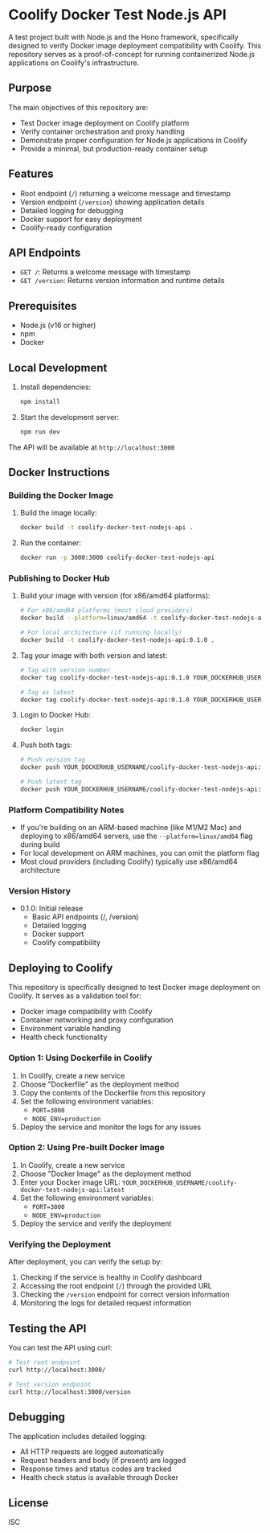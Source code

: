 # Coolify Docker Test Node.js API

A test project built with Node.js and the Hono framework, specifically designed to verify Docker image deployment compatibility with Coolify. This repository serves as a proof-of-concept for running containerized Node.js applications on Coolify's infrastructure.

## Purpose

The main objectives of this repository are:
- Test Docker image deployment on Coolify platform
- Verify container orchestration and proxy handling
- Demonstrate proper configuration for Node.js applications in Coolify
- Provide a minimal, but production-ready container setup

## Features

- Root endpoint (`/`) returning a welcome message and timestamp
- Version endpoint (`/version`) showing application details
- Detailed logging for debugging
- Docker support for easy deployment
- Coolify-ready configuration

## API Endpoints

- `GET /`: Returns a welcome message with timestamp
- `GET /version`: Returns version information and runtime details

## Prerequisites

- Node.js (v16 or higher)
- npm
- Docker

## Local Development

1. Install dependencies:
   ```bash
   npm install
   ```

2. Start the development server:
   ```bash
   npm run dev
   ```

The API will be available at `http://localhost:3000`

## Docker Instructions

### Building the Docker Image

1. Build the image locally:
   ```bash
   docker build -t coolify-docker-test-nodejs-api .
   ```

2. Run the container:
   ```bash
   docker run -p 3000:3000 coolify-docker-test-nodejs-api
   ```

### Publishing to Docker Hub

1. Build your image with version (for x86/amd64 platforms):
   ```bash
   # For x86/amd64 platforms (most cloud providers)
   docker build --platform=linux/amd64 -t coolify-docker-test-nodejs-api:0.1.0 .
   
   # For local architecture (if running locally)
   docker build -t coolify-docker-test-nodejs-api:0.1.0 .
   ```

2. Tag your image with both version and latest:
   ```bash
   # Tag with version number
   docker tag coolify-docker-test-nodejs-api:0.1.0 YOUR_DOCKERHUB_USERNAME/coolify-docker-test-nodejs-api:0.1.0
   
   # Tag as latest
   docker tag coolify-docker-test-nodejs-api:0.1.0 YOUR_DOCKERHUB_USERNAME/coolify-docker-test-nodejs-api:latest
   ```

3. Login to Docker Hub:
   ```bash
   docker login
   ```

4. Push both tags:
   ```bash
   # Push version tag
   docker push YOUR_DOCKERHUB_USERNAME/coolify-docker-test-nodejs-api:0.1.0
   
   # Push latest tag
   docker push YOUR_DOCKERHUB_USERNAME/coolify-docker-test-nodejs-api:latest
   ```

### Platform Compatibility Notes

- If you're building on an ARM-based machine (like M1/M2 Mac) and deploying to x86/amd64 servers, use the `--platform=linux/amd64` flag during build
- For local development on ARM machines, you can omit the platform flag
- Most cloud providers (including Coolify) typically use x86/amd64 architecture

### Version History

- 0.1.0: Initial release
  - Basic API endpoints (/, /version)
  - Detailed logging
  - Docker support
  - Coolify compatibility

## Deploying to Coolify

This repository is specifically designed to test Docker image deployment on Coolify. It serves as a validation tool for:
- Docker image compatibility with Coolify
- Container networking and proxy configuration
- Environment variable handling
- Health check functionality

### Option 1: Using Dockerfile in Coolify

1. In Coolify, create a new service
2. Choose "Dockerfile" as the deployment method
3. Copy the contents of the Dockerfile from this repository
4. Set the following environment variables:
   - `PORT=3000`
   - `NODE_ENV=production`
5. Deploy the service and monitor the logs for any issues

### Option 2: Using Pre-built Docker Image

1. In Coolify, create a new service
2. Choose "Docker Image" as the deployment method
3. Enter your Docker image URL: `YOUR_DOCKERHUB_USERNAME/coolify-docker-test-nodejs-api:latest`
4. Set the following environment variables:
   - `PORT=3000`
   - `NODE_ENV=production`
5. Deploy the service and verify the deployment

### Verifying the Deployment

After deployment, you can verify the setup by:
1. Checking if the service is healthy in Coolify dashboard
2. Accessing the root endpoint (`/`) through the provided URL
3. Checking the `/version` endpoint for correct version information
4. Monitoring the logs for detailed request information

## Testing the API

You can test the API using curl:

```bash
# Test root endpoint
curl http://localhost:3000/

# Test version endpoint
curl http://localhost:3000/version
```

## Debugging

The application includes detailed logging:
- All HTTP requests are logged automatically
- Request headers and body (if present) are logged
- Response times and status codes are tracked
- Health check status is available through Docker

## License

ISC
